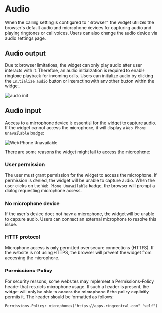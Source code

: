 # Audio

When the calling setting is configured to "Browser", the widget utilizes the browser's default audio and microphone devices for capturing audio and playing ringtones or call voices. Users can also change the audio device via audio settings page.

## Audio output

Due to browser limitations, the widget can only play audio after user interacts with it. Therefore, an audio initialization is required to enable ringtone playback for incoming calls. Users can initialize audio by clicking the `Initialize audio` button or interacting with any other button within the widget.

<!-- md:version 2.0.1 -->

![audio init](https://github.com/user-attachments/assets/e10b9bbe-3868-477d-995b-c4d73fcb3bbf)

## Audio input

Access to a microphone device is essential for the widget to capture audio. If the widget cannot access the microphone, it will display a `Web Phone Unavailable` badge:

![Web Phone Unavailable](https://github.com/user-attachments/assets/e1142dfc-a7ab-4f3a-8891-a9c4a121962e)

There are some reasons the widget might fail to access the microphone:

### User permission
   
The user must grant permission for the widget to access the microphone. If permission is denied, the widget will be unable to capture audio. When the user clicks on the `Web Phone Unavailable` badge, the browser will prompt a dialog requesting microphone access.

### No microphone device

If the user's device does not have a microphone, the widget will be unable to capture audio. Users can connect an external microphone to resolve this issue.

### HTTP protocol

Microphone access is only permitted over secure connections (HTTPS). If the website is not using HTTPS, the browser will prevent the widget from accessing the microphone.


### Permissions-Policy

For security reasons, some websites may implement a Permissions-Policy header that restricts microphone usage. If such a header is present, the widget will only be able to access the microphone if the policy explicitly permits it. The header should be formatted as follows:

```html
Permissions-Policy: microphone=("https://apps.ringcentral.com" "self")
```


